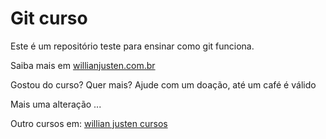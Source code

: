 # Git curso

Este é um repositório teste para ensinar como git funciona.

Saiba mais em [willianjusten.com.br](http://willianjusten.com.br)

Gostou do curso? Quer mais? Ajude com um doação, até um café é válido

Mais uma alteração ...

Outro cursos em: [willian justen cursos](http://willianjusten.teachable.com)

